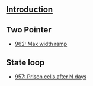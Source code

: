 ## [Introduction](README.md)

## Two Pointer
* [962: Max width ramp](two-pointer/962-max-width-ramp.md)

## State loop
* [957: Prison cells after N days](state-loop/957-prison-cells-after-N-days.md)
